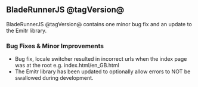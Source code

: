 ## BladeRunnerJS @tagVersion@

BladeRunnerJS @tagVersion@ contains one minor bug fix and an update to the Emitr library.

### Bug Fixes & Minor Improvements

- Bug fix, locale switcher resulted in incorrect urls when the index page was at the root e.g. index.html/en_GB.html
- The Emitr library has been updated to optionally allow errors to NOT be swallowed during development.